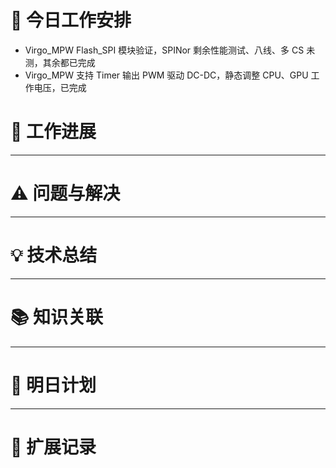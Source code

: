 



# **🔧 今日工作安排**
- Virgo_MPW Flash_SPI 模块验证，SPINor 剩余性能测试、八线、多 CS 未测，其余都已完成
- Virgo_MPW 支持 Timer 输出 PWM 驱动 DC-DC，静态调整 CPU、GPU 工作电压，已完成



# **📌 工作进展**



---

# **⚠️ 问题与解决**


---

# **💡 技术总结**


---

# **📚 知识关联**


---
# **📌 明日计划**


---

# **💬 扩展记录**



